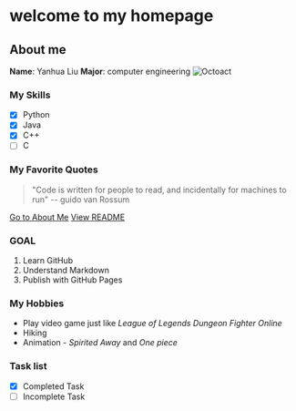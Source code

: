 # welcome to my homepage

## About me 
**Name**: Yanhua Liu
**Major**: computer engineering
![Octoact](https://sandiegodiplomacy.org/wp-content/uploads/2023/02/UCSD-Symbol.png)

### My Skills
- [x] Python
- [x] Java
- [x] C++
- [ ] C

### My Favorite Quotes
> "Code is written for people to read, and incidentally for machines to run" -- guido van Rossum

[Go to About Me](#about-me)
[View README](README.md)

### GOAL
1. Learn GitHub
2. Understand Markdown
3. Publish with GitHub Pages

### My Hobbies
- Play video game just like *League of Legends* *Dungeon Fighter Online*
- Hiking
- Animation - *Spirited Away* and *One piece*

### Task list
- [x] Completed Task
- [ ] Incomplete Task
